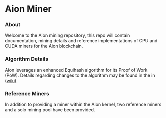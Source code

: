 ﻿# Aion Miner

### About
Welcome to the Aion mining repository, this repo will contain documentation, mining details and reference implementations of CPU and CUDA miners for the Aion blockchain. 

### Algorithm Details

Aion leverages an enhanced Equihash algorithm for its Proof of Work (PoW). Details regarding changes to the algorithm may be found in the in ([wiki](https://github.com/aionnetwork/aion_miner/wiki/Aion-equihash_210_9--specification-and-migration-guide)).

### Reference Miners

In addition to providing a miner within the Aion kernel, two reference miners and a solo mining pool have been provided. 
